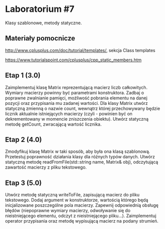 # Laboratorium #7

Klasy szablonowe, metody statyczne.

## Materiały pomocnicze

http://www.cplusplus.com/doc/tutorial/templates/, sekcja Class templates

https://www.tutorialspoint.com/cplusplus/cpp_static_members.htm

## Etap 1 (3.0)

Zaimplementuj klasę Matrix reprezentującą macierz liczb całkowitych. Wymiary macierzy powinny być parametrami konstruktora. Zadbaj o poprawne zwalnianie pamięci, możliwość pobrania elementu na danej pozycji oraz przypisania mu zadanej wartości. Dla klasy Matrix utwórz statyczną zmienną o nazwie count, wewnątrz której przechowywany będzie licznik aktualnie istniejących macierzy (czyli - powinien być on dekrementowany w momencie zniszczenia obiektu). Utwórz statyczną metodę getCount, zwracającą wartość licznika.

## Etap 2 (4.0)

Zmodyfikuj klasę Matrix w taki sposób, aby była ona klasą szablonową. Przetestuj poprawność działania klasy dla różnych typów danych. Utwórz statyczną metodę readFromFile(std::string name, Matrix& obj), odczytującą zawartość macierzy z pliku tekstowego.

## Etap 3 (5.0)

Utwórz metodę statyczną writeToFile, zapisującą macierz do pliku tekstowego. Dodaj argument w konstruktorze, wartością którego będą inicjalizowane poszczególne pola macierzy. Zapewnij odpowiednią obsługę błędów (niepoprawne wymiary macierzy, odwoływanie się do nieistniejącego elementu, odczyt z nieistniejącego pliku...). Zaimplementuj operator przypisania oraz metodę wypisującą macierz na podany strumień.
